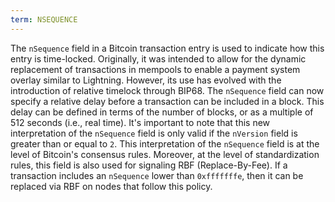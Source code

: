 ```yaml
---
term: NSEQUENCE
---
```


The `nSequence` field in a Bitcoin transaction entry is used to indicate how this entry is time-locked. Originally, it was intended to allow for the dynamic replacement of transactions in mempools to enable a payment system overlay similar to Lightning. However, its use has evolved with the introduction of relative timelock through BIP68. The `nSequence` field can now specify a relative delay before a transaction can be included in a block. This delay can be defined in terms of the number of blocks, or as a multiple of 512 seconds (i.e., real time). It's important to note that this new interpretation of the `nSequence` field is only valid if the `nVersion` field is greater than or equal to `2`. This interpretation of the `nSequence` field is at the level of Bitcoin's consensus rules. Moreover, at the level of standardization rules, this field is also used for signaling RBF (Replace-By-Fee). If a transaction includes an `nSequence` lower than `0xfffffffe`, then it can be replaced via RBF on nodes that follow this policy.

